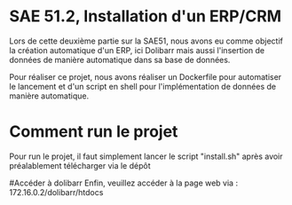 # SAE 51.2, Installation d'un ERP/CRM

Lors de cette deuxième partie sur la SAE51, nous avons eu comme objectif la création automatique d'un ERP, ici Dolibarr mais aussi l'insertion de données de manière automatique dans sa base de données.

Pour réaliser ce projet, nous avons réaliser un Dockerfile pour automatiser le lancement et d'un script en shell pour l'implémentation de données de manière automatique.


# Comment run le projet

Pour run le projet, il faut simplement lancer le script "install.sh" après avoir préalablement télécharger via le dépôt 


#Accéder à dolibarr
Enfin, veuillez accéder à la page web via : 172.16.0.2/dolibarr/htdocs

